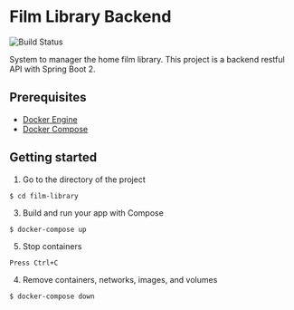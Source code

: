 # Film Library Backend
![Build Status](https://img.shields.io/jenkins/build?jobUrl=http://ec2-3-251-77-229.eu-west-1.compute.amazonaws.com/job/film-library-ci/&style=for-the-badge)

System to manager the home film library. This project is a backend restful API with Spring Boot 2.

## Prerequisites

- [Docker Engine](https://docs.docker.com/engine/install/)
- [Docker Compose](https://docs.docker.com/compose/install/)

## Getting started

1. Go to the directory of the project
```shell
$ cd film-library
```
3. Build and run your app with Compose
```shell
$ docker-compose up 
```
5. Stop containers
```
Press Ctrl+C
```
4. Remove containers, networks, images, and volumes
```shell
$ docker-compose down
```
